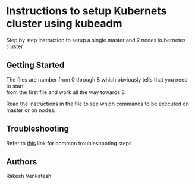 # Instructions to setup Kubernets cluster using kubeadm

Step by step instruction to setup a single master and 2 nodes kubernetes cluster

## Getting Started

The files are number from 0 through 8 which obviously tells that you need to start\
from the first file and work all the way towards 8.

Read the instructions in the file to see which commands to be executed on master or on nodes.


## Troubleshooting
Refer to [this](https://github.com/ravening/dev_setup/blob/master/Kubernetes-Troubleshooting.md) link for common troubleshooting steps

## Authors
Rakesh Venkatesh

